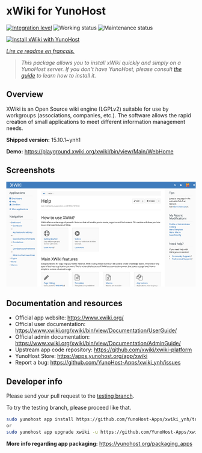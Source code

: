 <!--
N.B.: This README was automatically generated by https://github.com/YunoHost/apps/tree/master/tools/README-generator
It shall NOT be edited by hand.
-->

# xWiki for YunoHost

[![Integration level](https://dash.yunohost.org/integration/xwiki.svg)](https://dash.yunohost.org/appci/app/xwiki) ![Working status](https://ci-apps.yunohost.org/ci/badges/xwiki.status.svg) ![Maintenance status](https://ci-apps.yunohost.org/ci/badges/xwiki.maintain.svg)

[![Install xWiki with YunoHost](https://install-app.yunohost.org/install-with-yunohost.svg)](https://install-app.yunohost.org/?app=xwiki)

*[Lire ce readme en français.](./README_fr.md)*

> *This package allows you to install xWiki quickly and simply on a YunoHost server.
If you don't have YunoHost, please consult [the guide](https://yunohost.org/#/install) to learn how to install it.*

## Overview

XWiki is an Open Source wiki engine (LGPLv2) suitable for use by workgroups (associations, companies, etc.). The software allows the rapid creation of small applications to meet different information management needs.

**Shipped version:** 15.10.1~ynh1

**Demo:** https://playground.xwiki.org/xwiki/bin/view/Main/WebHome

## Screenshots

![Screenshot of xWiki](./doc/screenshots/XWiki-standard-help.jpg)

## Documentation and resources

* Official app website: <https://www.xwiki.org/>
* Official user documentation: <https://www.xwiki.org/xwiki/bin/view/Documentation/UserGuide/>
* Official admin documentation: <https://www.xwiki.org/xwiki/bin/view/Documentation/AdminGuide/>
* Upstream app code repository: <https://github.com/xwiki/xwiki-platform>
* YunoHost Store: <https://apps.yunohost.org/app/xwiki>
* Report a bug: <https://github.com/YunoHost-Apps/xwiki_ynh/issues>

## Developer info

Please send your pull request to the [testing branch](https://github.com/YunoHost-Apps/xwiki_ynh/tree/testing).

To try the testing branch, please proceed like that.

``` bash
sudo yunohost app install https://github.com/YunoHost-Apps/xwiki_ynh/tree/testing --debug
or
sudo yunohost app upgrade xwiki -u https://github.com/YunoHost-Apps/xwiki_ynh/tree/testing --debug
```

**More info regarding app packaging:** <https://yunohost.org/packaging_apps>

